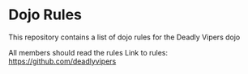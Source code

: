 Dojo Rules
==========

This repository contains a list of dojo rules for the Deadly Vipers dojo

All members should read the rules
Link to rules: https://github.com/deadlyvipers
